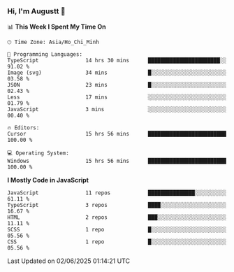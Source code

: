 ### Hi, I'm Augustt 👋

<!--START_SECTION:waka-->
📊 **This Week I Spent My Time On** 

```text
🕑︎ Time Zone: Asia/Ho_Chi_Minh

💬 Programming Languages: 
TypeScript               14 hrs 30 mins      ███████████████████████░░   91.02 % 
Image (svg)              34 mins             █░░░░░░░░░░░░░░░░░░░░░░░░   03.58 % 
JSON                     23 mins             █░░░░░░░░░░░░░░░░░░░░░░░░   02.43 % 
Less                     17 mins             ░░░░░░░░░░░░░░░░░░░░░░░░░   01.79 % 
JavaScript               3 mins              ░░░░░░░░░░░░░░░░░░░░░░░░░   00.40 % 

🔥 Editors: 
Cursor                   15 hrs 56 mins      █████████████████████████   100.00 % 

💻 Operating System: 
Windows                  15 hrs 56 mins      █████████████████████████   100.00 % 
```

**I Mostly Code in JavaScript** 

```text
JavaScript               11 repos            ███████████████░░░░░░░░░░   61.11 % 
TypeScript               3 repos             ████░░░░░░░░░░░░░░░░░░░░░   16.67 % 
HTML                     2 repos             ███░░░░░░░░░░░░░░░░░░░░░░   11.11 % 
SCSS                     1 repo              █░░░░░░░░░░░░░░░░░░░░░░░░   05.56 % 
CSS                      1 repo              █░░░░░░░░░░░░░░░░░░░░░░░░   05.56 % 
```




 Last Updated on 02/06/2025 01:14:21 UTC
<!--END_SECTION:waka-->
